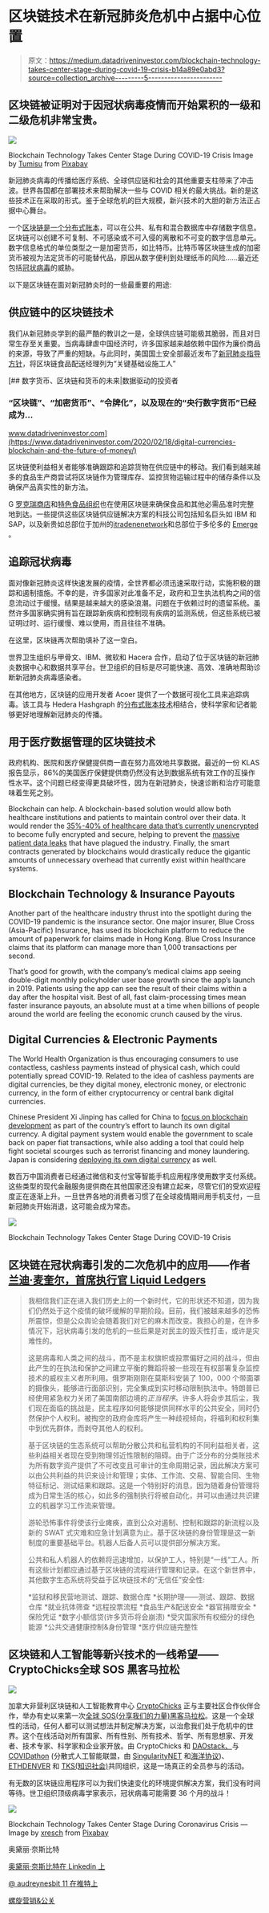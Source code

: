# 区块链技术在新冠肺炎危机中占据中心位置

> 原文：<https://medium.datadriveninvestor.com/blockchain-technology-takes-center-stage-during-covid-19-crisis-b14a89e0abd3?source=collection_archive---------5----------------------->

## 区块链被证明对于因冠状病毒疫情而开始累积的一级和二级危机非常宝贵。

![](img/026e15463e96197d0e3d9ef55a59ddd6.png)

Blockchain Technology Takes Center Stage During COVID-19 Crisis Image by [Tumisu](https://pixabay.com/users/Tumisu-148124/?utm_source=link-attribution&utm_medium=referral&utm_campaign=image&utm_content=4914026) from [Pixabay](https://pixabay.com/?utm_source=link-attribution&utm_medium=referral&utm_campaign=image&utm_content=4914026)

新冠肺炎病毒的传播给医疗系统、全球供应链和社会的其他重要支柱带来了冲击波。世界各国都在部署技术来帮助解决一些与 COVID 相关的最大挑战。新的是这些技术正在采取的形式。鉴于全球危机的巨大规模，新兴技术的大胆的新方法正占据中心舞台。

一个[区块链是一个分布式账本](https://medium.com/datadriveninvestor/blockchain-technology-disrupting-global-finance-and-changing-the-face-of-the-payments-industry-9792e15507cb)，可以在公共、私有和混合数据库中存储数字信息。区块链可以创建不可复制、不可感染或不可入侵的离散和不可变的数字信息单元。数字信息格式的单位类型之一是加密货币，如比特币。比特币等区块链生成的加密货币被视为法定货币的可能替代品，原因从数字便利到处理纸币的风险……最近还包括[冠状病毒](https://qz.com/1803255/china-is-disinfecting-banknotes-to-stop-spread-of-coronavirus/)的威胁。

以下是区块链在面对新冠肺炎时的一些最重要的用途:

## 供应链中的区块链技术

我们从新冠肺炎学到的最严酷的教训之一是，全球供应链可能极其脆弱，而且对日常生存至关重要。当病毒肆虐中国经济时，许多国家越来越依赖中国作为廉价商品的来源，导致了严重的短缺。与此同时，美国国土安全部最近发布了[新冠肺炎指导方针](https://www.cisa.gov/sites/default/files/publications/CISA-Guidance-on-Essential-Critical-Infrastructure-Workers-1-20-508c.pdf)，将区块链食品配送经理列为“关键基础设施工人”

[](https://www.datadriveninvestor.com/2020/02/18/digital-currencies-blockchain-and-the-future-of-money/) [## 数字货币、区块链和货币的未来|数据驱动的投资者

### “区块链”、“加密货币”、“令牌化”，以及现在的“央行数字货币”已经成为…

www.datadriveninvestor.com](https://www.datadriveninvestor.com/2020/02/18/digital-currencies-blockchain-and-the-future-of-money/) 

区块链使利益相关者能够准确跟踪和追踪货物在供应链中的移动。我们看到越来越多的食品生产商尝试将区块链作为管理库存、监控货物运输过程中的储存条件以及确保产品真实性的新方法。

G [罗克瑞商店](https://www.ledgerinsights.com/blockchain-food-traceability-albertsons-ibm-food-trust/)和[特色食品组织](https://www.ledgerinsights.com/raw-seafoods-ibm-food-trust/)也在使用区块链来确保食品和其他必需品准时完整地到达。一些提供这些区块链供应链解决方案的科技公司包括知名巨头如 IBM 和 SAP，以及新贵如总部位于加州的[itradenenetwork](https://www.itradenetwork.com/)和总部位于多伦多的 [Emerge](https://emergetechlab.com/) 。

## 追踪冠状病毒

面对像新冠肺炎这样快速发展的疫情，全世界都必须迅速采取行动，实施积极的跟踪和遏制措施。不幸的是，许多国家对此准备不足，政府和卫生执法机构之间的信息流动过于缓慢。结果是越来越大的感染浪潮。问题在于依赖过时的遗留系统。虽然许多国家确实拥有旨在跟踪新疾病和控制现有疾病的监测系统，但这些系统已被证明过时、运行缓慢、难以使用，而且往往不准确。

在这里，区块链再次帮助填补了这一空白。

世界卫生组织与甲骨文、IBM、微软和 Hacera 合作，启动了位于区块链的新冠肺炎数据中心和数据共享平台。世卫组织的目标是尽可能快速、高效、准确地帮助诊断新冠肺炎病毒感染者。

在其他地方，区块链的应用开发者 Acoer 提供了一个数据可视化工具来追踪病毒。该工具与 Hedera Hashgraph 的[分布式账本技术](https://cointelegraph.com/tags/ledger)相结合，使科学家和记者能够更好地理解新冠肺炎的传播。

## 用于医疗数据管理的区块链技术

政府机构、医院和医疗保健提供商一直在努力高效地共享数据。最近的一份 KLAS 报告显示，86%的美国医疗保健提供商仍然没有达到数据系统有效工作的互操作性水平。这个问题已经变得更具破坏性，因为在新冠肺炎，快速诊断和治疗可能意味着生死之别。

Blockchain can help. A blockchain-based solution would allow both healthcare institutions and patients to maintain control over their data. It would render the [35%-40% of healthcare data that’s currently unencrypted](https://www.himss.org/2018-himss-cybersecurity-survey) to become fully encrypted and secure, helping to prevent the [massive patient data leaks](https://www.healthcareitnews.com/news/health-system-fined-2-million-making-patient-data-public-online-twice) that have plagued the industry. Finally, the smart contracts generated by blockchains would drastically reduce the gigantic amounts of unnecessary overhead that currently exist within healthcare systems.

## Blockchain Technology & Insurance Payouts

Another part of the healthcare industry thrust into the spotlight during the COVID-19 pandemic is the insurance sector. One major insurer, Blue Cross (Asia-Pacific) Insurance, has used its blockchain platform to reduce the amount of paperwork for claims made in Hong Kong. Blue Cross Insurance claims that its platform can manage more than 1,000 transactions per second.

That’s good for growth, with the company’s medical claims app seeing double-digit monthly policyholder user base growth since the app’s launch in 2019\. Patients using the app can see the result of their claims within a day after the hospital visit. Best of all, fast claim-processing times mean faster insurance payouts, an absolute must at a time when billions of people around the world are feeling the economic crunch caused by the virus.

## Digital Currencies & Electronic Payments

The World Health Organization is thus encouraging consumers to use contactless, cashless payments instead of physical cash, which could potentially spread COVID-19\. Related to the idea of cashless payments are digital currencies, be they digital money, electronic money, or electronic currency, in the form of either cryptocurrency or central bank digital currencies.

Chinese President Xi Jinping has called for China to [focus on blockchain development](https://www.ft.com/content/2789d21a-f955-11e9-98fd-4d6c20050229) as part of the country’s effort to launch its own digital currency. A digital payment system would enable the government to scale back on paper fiat transactions, while also adding a tool that could help fight societal scourges such as terrorist financing and money laundering. Japan is considering [deploying its own digital currency](https://www.reuters.com/article/us-japan-economy-digital/japan-ruling-party-lawmakers-to-float-idea-of-issuing-digital-currency-idUSKBN1ZN0OU) as well.

数百万中国消费者已经通过微信和支付宝等智能手机应用程序使用数字支付系统。这些类型的现代金融服务提供商在其他国家还没有建立起来，尽管它们的受欢迎程度正在逐渐上升。一旦世界各地的消费者习惯了在全球疫情期间用手机支付，一旦新冠肺炎开始消退，这可能会成为常态。

![](img/f118868cb85f0733a9fb50a15f834f66.png)

Blockchain Technology Takes Center Stage During COVID-19 Crisis

## **区块链在冠状病毒引发的二次危机中的应用——作者** [**兰迪·麦奎尔，首席执行官 Liquid Ledgers**](https://www.linkedin.com/in/randy-mcguire-a61428/)

> 我相信我们正在进入我们历史上的一个新时代，它的形状还不知道，因为我们仍然处于这个疫情的破坏缓解的早期阶段。目前，我们被越来越多的恐怖所震惊，但是公众舆论会随着我们对它的麻木而改变。我担心的是，在许多情况下，冠状病毒引发的危机的一些后果是对民主的毁灭性打击，或许是灾难性的。
> 
> 这是病毒和人类之间的战斗，而不是主权旗帜或投票偏好之间的战斗，但由此产生的在执法和保护之间建立平衡的舞蹈将被一些现在有权部署复杂监控技术的威权主义者所利用。俄罗斯刚刚在莫斯科安装了 100，000 个带面罩的摄像头，能够进行面部识别，完全集成到实时移动限制执法中。特朗普已经使用紧急权力关闭了美国南部边境的*正当程序*。许多人将会步其后尘，我们现在面临的挑战是，民主程序如何能够提供同样水平的公共安全，同时仍然保护个人权利。被掏空的政府金库将产生一种歧视倾向，将福利和权利集中到优先群体，而剥夺其他人的权利。
> 
> 基于区块链的生态系统可以帮助分散公共和私营机构的不同利益相关者，这些利益相关者现在受到物理邻近性限制的阻碍。由于广泛分布的分类账技术为所有数字资产提供了不可改变且可审计的生命周期记录，因此解决方案可以由公共利益的共识来设计和管理；实体、工作流、交易、智能合同、生物特征标记、测试结果和跟踪。这是一个特别好的消息，因为随着身份管理将成为日常生活的核心，如此多的强制执行将被自动化，并可以由通过共识建立的机器学习工作流来管理。
> 
> 游轮恐怖事件将使该行业瘫痪，直到公众对遏制、控制和跟踪的新流程以及新的 SWAT 式灾难和应急计划满意为止。基于区块链的身份管理是这一新制度的重要基础平台。机器人后备人员可以提供部分解决方案。
> 
> 公共和私人机器人的依赖将迅速增加，以保护工人，特别是“一线”工人。所有这些计划都应通过基于区块链的流程进行管理和记录。在这个新世界中，其他数字生态系统将受益于区块链技术的“无信任”安全性:
> 
> *监狱和移民营地测试、跟踪、数据仓库
> *长期护理——测试、跟踪、数据仓库
> *就业抗体筛查
> *远程投票流程
> *食品生产&配送安全
> *器官捐赠安全
> *保险凭证
> *数字小额信贷(许多货币将会崩溃)
> *受灾国家所有权细分的绿色能源
> *公共交通健康控制&身份管理
> *医疗供应链完整性

## 区块链和人工智能等新兴技术的一线希望——CryptoChicks**全球 SOS 黑客马拉松**

![](img/f93e3ea10759004cdcd7a98db66496e2.png)

加拿大非营利区块链和人工智能教育中心 [CryptoChicks](https://cryptochicks.ca/) 正与主要社区合作伙伴合作，举办有史以来第一次[全球 SOS(分享我们的力量)黑客马拉松](https://soshackathon.com/)。这是一个全球性的活动，任何人都可以测试想法并制定解决方案，以治愈我们处于危机中的世界。这个在线活动对所有国家、所有性别、所有技术、哲学、所有思想家、开发者、技术专家、科学家和企业家开放。由 CryptoChicks 和 [DAOstack、](https://daostack.io/)与 [COVIDathon](https://www.crowdcast.io/e/covidathon/register) (分散式人工智能联盟，由 [SingularityNET](https://singularitynet.io/) 和[海洋协议](https://oceanprotocol.com/))、 [ETHDENVER](https://www.ethdenver.com/) 和 [TKS(知识社会)](https://theksociety.com/)共同组织，这是一场真正的全员参与的活动。

有无数的区块链应用程序可以为我们快速变化的环境提供解决方案，我们没有时间等待。世卫组织顶级病毒学家表示，冠状病毒可能需要 36 个月的战斗！

![](img/ebd7a0311896480d298748c97ef20f68.png)

Blockchain Technology Takes Center Stage During Coronavirus Crisis — Image by [xresch](https://pixabay.com/users/xresch-7410129/?utm_source=link-attribution&utm_medium=referral&utm_campaign=image&utm_content=3750157) from [Pixabay](https://pixabay.com/?utm_source=link-attribution&utm_medium=referral&utm_campaign=image&utm_content=3750157)

奥黛丽·奈斯比特

[奥黛丽·奈斯比特在 Linkedin 上](https://www.linkedin.com/in/audrey-nesbitt-mba-pmp-0388a52a/)

[@ audreynesbit 11 在推特上](https://twitter.com/AudreyNesbitt11)

[螺旋营销&公关](http://www.spinspirational.com/)